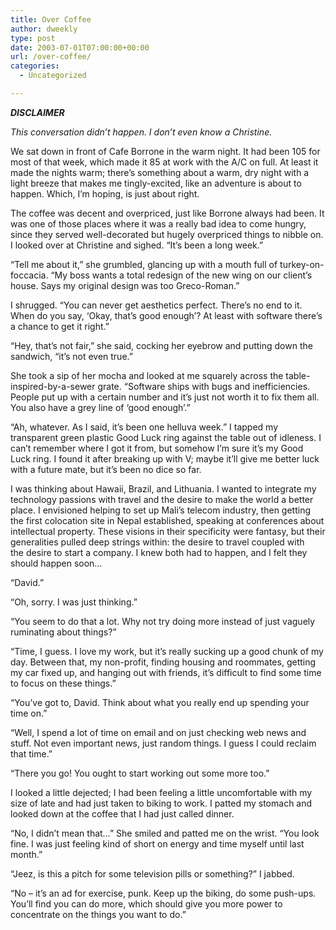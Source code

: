 ```yaml
---
title: Over Coffee
author: dweekly
type: post
date: 2003-07-01T07:00:00+00:00
url: /over-coffee/
categories:
  - Uncategorized

---
```

_**DISCLAIMER**_
  
 _This conversation didn&#8217;t happen. I don&#8217;t even know a Christine._

We sat down in front of Cafe Borrone in the warm night. It had been 105 for most of that week, which made it 85 at work with the A/C on full. At least it made the nights warm; there&#8217;s something about a warm, dry night with a light breeze that makes me tingly-excited, like an adventure is about to happen. Which, I&#8217;m hoping, is just about right.

The coffee was decent and overpriced, just like Borrone always had been. It was one of those places where it was a really bad idea to come hungry, since they served well-decorated but hugely overpriced things to nibble on. I looked over at Christine and sighed. &#8220;It&#8217;s been a long week.&#8221;

&#8220;Tell me about it,&#8221; she grumbled, glancing up with a mouth full of turkey-on-foccacia. &#8220;My boss wants a total redesign of the new wing on our client&#8217;s house. Says my original design was too Greco-Roman.&#8221;

I shrugged. &#8220;You can never get aesthetics perfect. There&#8217;s no end to it. When do you say, &#8216;Okay, that&#8217;s good enough&#8217;? At least with software there&#8217;s a chance to get it right.&#8221;

&#8220;Hey, that&#8217;s not fair,&#8221; she said, cocking her eyebrow and putting down the sandwich, &#8220;it&#8217;s not even true.&#8221;

She took a sip of her mocha and looked at me squarely across the table-inspired-by-a-sewer grate. &#8220;Software ships with bugs and inefficiencies. People put up with a certain number and it&#8217;s just not worth it to fix them all. You also have a grey line of &#8216;good enough&#8217;.&#8221;

&#8220;Ah, whatever. As I said, it&#8217;s been one helluva week.&#8221; I tapped my transparent green plastic Good Luck ring against the table out of idleness. I can&#8217;t remember where I got it from, but somehow I&#8217;m sure it&#8217;s my Good Luck ring. I found it after breaking up with V; maybe it&#8217;ll give me better luck with a future mate, but it&#8217;s been no dice so far.

I was thinking about Hawaii, Brazil, and Lithuania. I wanted to integrate my technology passions with travel and the desire to make the world a better place. I envisioned helping to set up Mali&#8217;s telecom industry, then getting the first colocation site in Nepal established, speaking at conferences about intellectual property. These visions in their specificity were fantasy, but their generalities pulled deep strings within: the desire to travel coupled with the desire to start a company. I knew both had to happen, and I felt they should happen soon&#8230;

&#8220;David.&#8221;

&#8220;Oh, sorry. I was just thinking.&#8221;

&#8220;You seem to do that a lot. Why not try doing more instead of just vaguely ruminating about things?&#8221;

&#8220;Time, I guess. I love my work, but it&#8217;s really sucking up a good chunk of my day. Between that, my non-profit, finding housing and roommates, getting my car fixed up, and hanging out with friends, it&#8217;s difficult to find some time to focus on these things.&#8221;

&#8220;You&#8217;ve got to, David. Think about what you really end up spending your time on.&#8221;

&#8220;Well, I spend a lot of time on email and on just checking web news and stuff. Not even important news, just random things. I guess I could reclaim that time.&#8221;

&#8220;There you go! You ought to start working out some more too.&#8221;

I looked a little dejected; I had been feeling a little uncomfortable with my size of late and had just taken to biking to work. I patted my stomach and looked down at the coffee that I had just called dinner.

&#8220;No, I didn&#8217;t mean that&#8230;&#8221; She smiled and patted me on the wrist. &#8220;You look fine. I was just feeling kind of short on energy and time myself until last month.&#8221;

&#8220;Jeez, is this a pitch for some television pills or something?&#8221; I jabbed.

&#8220;No &#8211; it&#8217;s an ad for exercise, punk. Keep up the biking, do some push-ups. You&#8217;ll find you can do more, which should give you more power to concentrate on the things you want to do.&#8221;